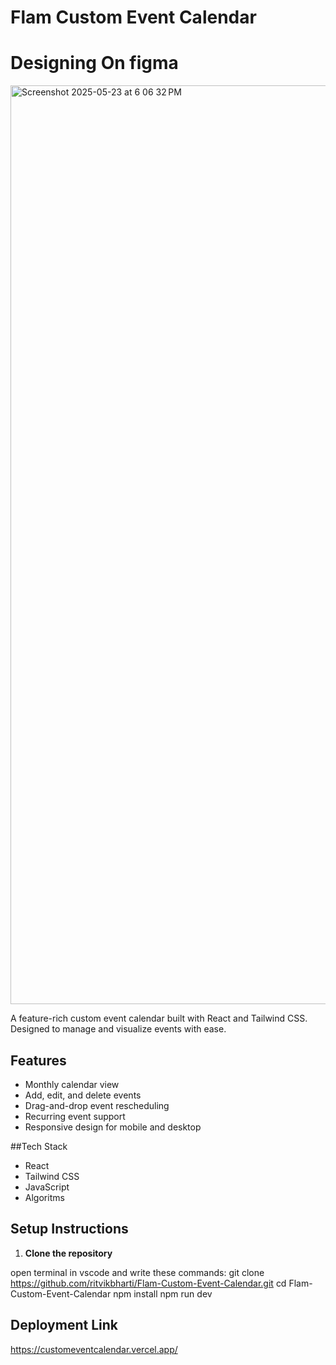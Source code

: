 # Flam Custom Event Calendar

# Designing On figma 
  <img width="1470" alt="Screenshot 2025-05-23 at 6 06 32 PM" src="https://github.com/user-attachments/assets/d880ac6a-15fb-4d2f-8748-be46ce9fe108" />



A feature-rich custom event calendar built with React and Tailwind CSS. Designed to manage and visualize events with ease.

## Features

- Monthly calendar view
- Add, edit, and delete events
- Drag-and-drop event rescheduling
- Recurring event support
- Responsive design for mobile and desktop

##Tech Stack

- React
- Tailwind CSS
- JavaScript
- Algoritms


## Setup Instructions

1. **Clone the repository**

open terminal in vscode and write these commands:
git clone https://github.com/ritvikbharti/Flam-Custom-Event-Calendar.git
cd Flam-Custom-Event-Calendar
npm install
npm run dev

## Deployment Link
https://customeventcalendar.vercel.app/

